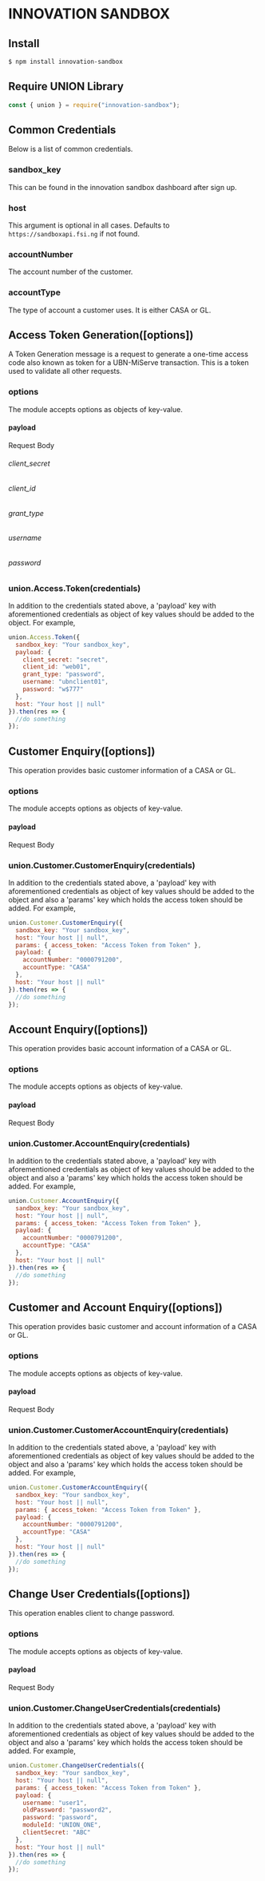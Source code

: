 # INNOVATION SANDBOX

## Install

```bash
$ npm install innovation-sandbox
```

## Require UNION Library

```javascript
const { union } = require("innovation-sandbox");
```

## Common Credentials

Below is a list of common credentials.

### sandbox_key

This can be found in the innovation sandbox dashboard after sign up.

### host

This argument is optional in all cases. Defaults to `https://sandboxapi.fsi.ng` if not found.

### accountNumber

The account number of the customer.

### accountType

The type of account a customer uses. It is either CASA or GL.

## Access Token Generation([options])

A Token Generation message is a request to generate a one-time access code also known as token for a UBN-MiServe transaction. This is a token used to validate all other requests.

### options

The module accepts options as objects of key-value.

#### payload

Request Body

###### client_secret

###### client_id

###### grant_type

###### username

###### password

### union.Access.Token(credentials)

In addition to the credentials stated above, a 'payload' key with aforementioned credentials as object of key values should be added to the object. For example,

```javascript
union.Access.Token({
  sandbox_key: "Your sandbox_key",
  payload: {
    client_secret: "secret",
    client_id: "web01",
    grant_type: "password",
    username: "ubnclient01",
    password: "w$777"
  },
  host: "Your host || null"
}).then(res => {
  //do something
});
```

## Customer Enquiry([options])

This operation provides basic customer information of a CASA or GL.

### options

The module accepts options as objects of key-value.

#### payload

Request Body

### union.Customer.CustomerEnquiry(credentials)

In addition to the credentials stated above, a 'payload' key with aforementioned credentials as object of key values should be added to the object and also a 'params' key which holds the access token should be added. For example,

```javascript
union.Customer.CustomerEnquiry({
  sandbox_key: "Your sandbox_key",
  host: "Your host || null",
  params: { access_token: "Access Token from Token" },
  payload: {
    accountNumber: "0000791200",
    accountType: "CASA"
  },
  host: "Your host || null"
}).then(res => {
  //do something
});
```

## Account Enquiry([options])

This operation provides basic account information of a CASA or GL.

### options

The module accepts options as objects of key-value.

#### payload

Request Body

### union.Customer.AccountEnquiry(credentials)

In addition to the credentials stated above, a 'payload' key with aforementioned credentials as object of key values should be added to the object and also a 'params' key which holds the access token should be added. For example,

```javascript
union.Customer.AccountEnquiry({
  sandbox_key: "Your sandbox_key",
  host: "Your host || null",
  params: { access_token: "Access Token from Token" },
  payload: {
    accountNumber: "0000791200",
    accountType: "CASA"
  },
  host: "Your host || null"
}).then(res => {
  //do something
});
```

## Customer and Account Enquiry([options])

This operation provides basic customer and account information of a CASA or GL.

### options

The module accepts options as objects of key-value.

#### payload

Request Body

### union.Customer.CustomerAccountEnquiry(credentials)

In addition to the credentials stated above, a 'payload' key with aforementioned credentials as object of key values should be added to the object and also a 'params' key which holds the access token should be added. For example,

```javascript
union.Customer.CustomerAccountEnquiry({
  sandbox_key: "Your sandbox_key",
  host: "Your host || null",
  params: { access_token: "Access Token from Token" },
  payload: {
    accountNumber: "0000791200",
    accountType: "CASA"
  },
  host: "Your host || null"
}).then(res => {
  //do something
});
```

## Change User Credentials([options])

This operation enables client to change password.

### options

The module accepts options as objects of key-value.

#### payload

Request Body

### union.Customer.ChangeUserCredentials(credentials)

In addition to the credentials stated above, a 'payload' key with aforementioned credentials as object of key values should be added to the object and also a 'params' key which holds the access token should be added. For example,

```javascript
union.Customer.ChangeUserCredentials({
  sandbox_key: "Your sandbox_key",
  host: "Your host || null",
  params: { access_token: "Access Token from Token" },
  payload: {
    username: "user1",
    oldPassword: "password2",
    password: "password",
    moduleId: "UNION_ONE",
    clientSecret: "ABC"
  },
  host: "Your host || null"
}).then(res => {
  //do something
});
```
